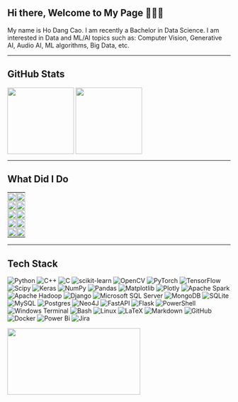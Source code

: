 ## Hi there, Welcome to My Page 👋👋👋
My name is Ho Dang Cao. I am recently a Bachelor in Data Science. I am interested in Data and ML/AI topics such as: Computer Vision, Generative AI, Audio AI, ML algorithms, Big Data, etc.

<!---
[![](https://visitcount.itsvg.in/api?id=HoDangCao&icon=0&color=0)](https://visitcount.itsvg.in)


**Connect with me:**
<p align="left">
<a href="https://kaggle.com/hodangcao" target="blank"><img align="center" src="https://raw.githubusercontent.com/rahuldkjain/github-profile-readme-generator/master/src/images/icons/Social/kaggle.svg" alt="hodangcao" height="30" /></a>
<a href="https://medium.com/@dangcaoho151202" target="blank"><img align="center" src="https://raw.githubusercontent.com/rahuldkjain/github-profile-readme-generator/master/src/images/icons/Social/medium.svg" alt="@dangcaoho151202" height="30" /></a>
<a href="https://www.leetcode.com/hodangcao" target="blank"><img align="center" src="https://raw.githubusercontent.com/rahuldkjain/github-profile-readme-generator/master/src/images/icons/Social/leet-code.svg" alt="hodangcao" height="30" /></a>
</p>
-->
---

## GitHub Stats
<a><img height=150 align="center" src="https://github-readme-stats.vercel.app/api?username=HoDangCao&hide=contribs,prs,issues&show_icons=true" />
<img height=150 align="center" src="https://github-readme-streak-stats.herokuapp.com/?user=hodangcao&layout=compact&card_width=400" /></a>

---

## What Did I Do
<table>
  <tr>
    <td width="50%" style="padding:0;">
      <a href="https://github.com/HoDangCao/LLMs-System">
        <img align="center" src="https://github-readme-stats.vercel.app/api/pin/?username=HoDangCao&repo=LLMs-System&theme=highcontrast" style="width:100%; height:auto;" />
      </a>
    </td>
    <td width="50%" style="padding:0;">
      <a href="https://github.com/HoDangCao/Multi-Object-Classification-Based-on-DNNs">
        <img align="center" src="https://github-readme-stats.vercel.app/api/pin/?username=HoDangCao&repo=Multi-Object-Classification-Based-on-DNNs&theme=onedark" style="width:100%; height:auto;" />
      </a>      
    </td>
  </tr>
  <tr>
    <td width="50%" style="padding:0;">
      <a href="https://github.com/HoDangCao/Text-2-Video">
        <img align="center" src="https://github-readme-stats.vercel.app/api/pin/?username=HoDangCao&repo=Text-2-Video&theme=gruvbox" style="width:100%; height:auto;" />
      </a>
    </td>
    <td width="50%" style="padding:0;">
      <a href="https://github.com/HoDangCao/Stable-Diffusion-Text2Img">
        <img align="center" src="https://github-readme-stats.vercel.app/api/pin/?username=HoDangCao&repo=Stable-Diffusion-Text2Img&theme=radical" style="width:100%; height:auto;" />
      </a>
    </td>
  </tr>
  <tr>
    <td width="50%" style="padding:0;">
      <a href="https://github.com/HoDangCao/Machine-Translation">
        <img align="center" src="https://github-readme-stats.vercel.app/api/pin/?username=HoDangCao&repo=Machine-Translation&theme=dracula" style="width:100%; height:auto;" />
      </a>
    </td>
    <td width="50%" style="padding:0;">
      <a href="https://github.com/HoDangCao/OpenCV_ProjEx">
        <img align="center" src="https://github-readme-stats.vercel.app/api/pin/?username=HoDangCao&repo=OpenCV_ProjEx&theme=gruvbox" style="width:100%; height:auto;" />
      </a>
    </td>
  </tr>
  <tr>
    <td width="50%" style="padding:0;">
      <a href="https://github.com/HoDangCao/Food-Demand">
        <img align="center" src="https://github-readme-stats.vercel.app/api/pin/?username=HoDangCao&repo=Food-Demand&theme=synthwave" style="width:100%; height:auto;" />
      </a>
    </td>
    <td width="50%" style="padding:0;">
      <a href="https://github.com/HoDangCao/Mastering-Time-Series">
        <img align="center" src="https://github-readme-stats.vercel.app/api/pin/?username=HoDangCao&repo=Mastering-Time-Series&theme=cobalt" style="width:100%; height:auto;" />
      </a>
    </td>
  </tr>
  <tr>
    <td width="50%" style="padding:0;">
      <a href="https://github.com/HoDangCao/Data-Crawling-and-Population-Analysis">
        <img align="center" src="https://github-readme-stats.vercel.app/api/pin/?username=HoDangCao&repo=Data-Crawling-and-Population-Analysis&theme=radical" style="width:100%; height:auto;" />
      </a>
    </td>
    <td width="50%" style="padding:0;">
      <a href="https://github.com/HoDangCao/Analyze-College-Entrance-Exam-Scores">
        <img align="center" src="https://github-readme-stats.vercel.app/api/pin/?username=HoDangCao&repo=Analyze-College-Entrance-Exam-Scores&theme=dracula" style="width:100%; height:auto;" />
      </a>
    </td>
  </tr>
</table>

---

## Tech Stack
![Python](https://img.shields.io/badge/python-3670A0?style=for-the-badge&logo=python&logoColor=ffdd54)
![C++](https://img.shields.io/badge/c++-%2300599C.svg?style=for-the-badge&logo=c%2B%2B&logoColor=white)
![C](https://img.shields.io/badge/c-%2300599C.svg?style=for-the-badge&logo=c&logoColor=white)
![scikit-learn](https://img.shields.io/badge/scikit--learn-%23F7931E.svg?style=for-the-badge&logo=scikit-learn&logoColor=white)
![OpenCV](https://img.shields.io/badge/opencv-5C3EE8?style=for-the-badge&logo=opencv&logoColor=white)
![PyTorch](https://img.shields.io/badge/PyTorch-%23EE4C2C.svg?style=for-the-badge&logo=PyTorch&logoColor=white)
![TensorFlow](https://img.shields.io/badge/TensorFlow-%23FF6F00.svg?style=for-the-badge&logo=TensorFlow&logoColor=white)
![Scipy](https://img.shields.io/badge/SciPy-%230C55A5.svg?style=for-the-badge&logo=scipy&logoColor=%white)
![Keras](https://img.shields.io/badge/Keras-%23D00000.svg?style=for-the-badge&logo=Keras&logoColor=white)
![NumPy](https://img.shields.io/badge/numpy-%23013243.svg?style=for-the-badge&logo=numpy&logoColor=white)
![Pandas](https://img.shields.io/badge/pandas-%23150458.svg?style=for-the-badge&logo=pandas&logoColor=white)
![Matplotlib](https://img.shields.io/badge/Matplotlib-%23ffffff.svg?style=for-the-badge&logo=Matplotlib&logoColor=black)
![Plotly](https://img.shields.io/badge/Plotly-%233F4F75.svg?style=for-the-badge&logo=plotly&logoColor=white)
![Apache Spark](https://img.shields.io/badge/Apache%20Spark-FDEE21?style=for-the-badge&logo=apachespark&logoColor=black)
![Apache Hadoop](https://img.shields.io/badge/Apache%20Hadoop-66CCFF?style=for-the-badge&logo=apachehadoop&logoColor=black)
![Django](https://img.shields.io/badge/django-%23092E20.svg?style=for-the-badge&logo=django&logoColor=white)
![Microsoft SQL Server](https://img.shields.io/badge/mssql-CC2927?style=for-the-badge&logo=microsoftsqlserver&logoColor=white)
![MongoDB](https://img.shields.io/badge/MongoDB-%234ea94b.svg?style=for-the-badge&logo=mongodb&logoColor=white)
![SQLite](https://img.shields.io/badge/sqlite-%2307405e.svg?style=for-the-badge&logo=sqlite&logoColor=white)
![MySQL](https://img.shields.io/badge/mysql-4479A1.svg?style=for-the-badge&logo=mysql&logoColor=white)
![Postgres](https://img.shields.io/badge/postgres-%23316192.svg?style=for-the-badge&logo=postgresql&logoColor=white)
![Neo4J](https://img.shields.io/badge/Neo4j-008CC1?style=for-the-badge&logo=neo4j&logoColor=white)
![FastAPI](https://img.shields.io/badge/FastAPI-005571?style=for-the-badge&logo=fastapi)
![Flask](https://img.shields.io/badge/flask-%23000.svg?style=for-the-badge&logo=flask&logoColor=white)
![PowerShell](https://img.shields.io/badge/PowerShell-%235391FE.svg?style=for-the-badge&logo=powershell&logoColor=white)
![Windows Terminal](https://img.shields.io/badge/Windows%20Terminal-%234D4D4D.svg?style=for-the-badge&logo=windows-terminal&logoColor=white)
![Bash](https://img.shields.io/badge/bash-4EAA25?style=for-the-badge&logo=gnubash&logoColor=white)
![Linux](https://img.shields.io/badge/linux-FCC624?style=for-the-badge&logo=linux&logoColor=black)
![LaTeX](https://img.shields.io/badge/latex-%23008080.svg?style=for-the-badge&logo=latex&logoColor=white)
![Markdown](https://img.shields.io/badge/markdown-%23000000.svg?style=for-the-badge&logo=markdown&logoColor=white)
![GitHub](https://img.shields.io/badge/github-%23121011.svg?style=for-the-badge&logo=github&logoColor=white)
![Docker](https://img.shields.io/badge/docker-%230db7ed.svg?style=for-the-badge&logo=docker&logoColor=white)
![Power Bi](https://img.shields.io/badge/power_bi-F2C811?style=for-the-badge&logo=powerbi&logoColor=black)
![Jira](https://img.shields.io/badge/jira-%230A0FFF.svg?style=for-the-badge&logo=jira&logoColor=white)

<a><img height=150 width=300 align="center" src="https://github-readme-stats.vercel.app/api/top-langs/?username=HoDangCao&theme=dark&layout=compact" /></a>
